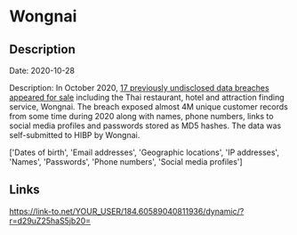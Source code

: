# Wongnai

## Description

Date: 2020-10-28

Description:
In October 2020, <a href="https://www.bleepingcomputer.com/news/security/hacker-is-selling-34-million-user-records-stolen-from-17-companies/" target="_blank" rel="noopener">17 previously undisclosed data breaches appeared for sale</a> including the Thai restaurant, hotel and attraction finding service, Wongnai. The breach exposed almost 4M unique customer records from some time during 2020 along with names, phone numbers, links to social media profiles and passwords stored as MD5 hashes. The data was self-submitted to HIBP by Wongnai.


['Dates of birth', 'Email addresses', 'Geographic locations', 'IP addresses', 'Names', 'Passwords', 'Phone numbers', 'Social media profiles']

## Links

https://link-to.net/YOUR_USER/184.60589040811936/dynamic/?r=d29uZ25haS5jb20=